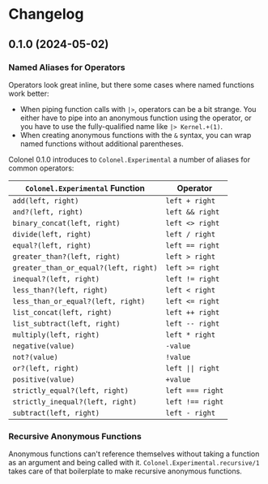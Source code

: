 # Changelog

## 0.1.0 (2024-05-02)

### Named Aliases for Operators

Operators look great inline, but there some cases where named functions work better:
- When piping function calls with `|>`, operators can be a bit strange. You either have to pipe into an anonymous function using the operator, or you have to use the fully-qualified name like `|> Kernel.+(1)`.
- When creating anonymous functions with the `&` syntax, you can wrap named functions without additional parentheses.

Colonel 0.1.0 introduces to `Colonel.Experimental` a number of aliases for common operators:

`Colonel.Experimental` Function       | Operator
------------------------------------- | --------
`add(left, right)`                    | `left + right`
`and?(left, right)`                   | `left && right`
`binary_concat(left, right)`          | `left <> right`
`divide(left, right)`                 | `left / right`
`equal?(left, right)`                 | `left == right`
`greater_than?(left, right)`          | `left > right`
`greater_than_or_equal?(left, right)` | `left >= right`
`inequal?(left, right)`               | `left != right`
`less_than?(left, right)`             | `left < right`
`less_than_or_equal?(left, right)`    | `left <= right`
`list_concat(left, right)`            | `left ++ right`
`list_subtract(left, right)`          | `left -- right`
`multiply(left, right)`               | `left * right`
`negative(value)`                     | `-value`
`not?(value)`                         | `!value`
`or?(left, right)`                    | `left \|\| right`
`positive(value)`                     | `+value`
`strictly_equal?(left, right)`        | `left === right`
`strictly_inequal?(left, right)`      | `left !== right`
`subtract(left, right)`               | `left - right`

### Recursive Anonymous Functions

Anonymous functions can't reference themselves without taking a function as an argument and being called with it. `Colonel.Experimental.recursive/1` takes care of that boilerplate to make recursive anonymous functions.
